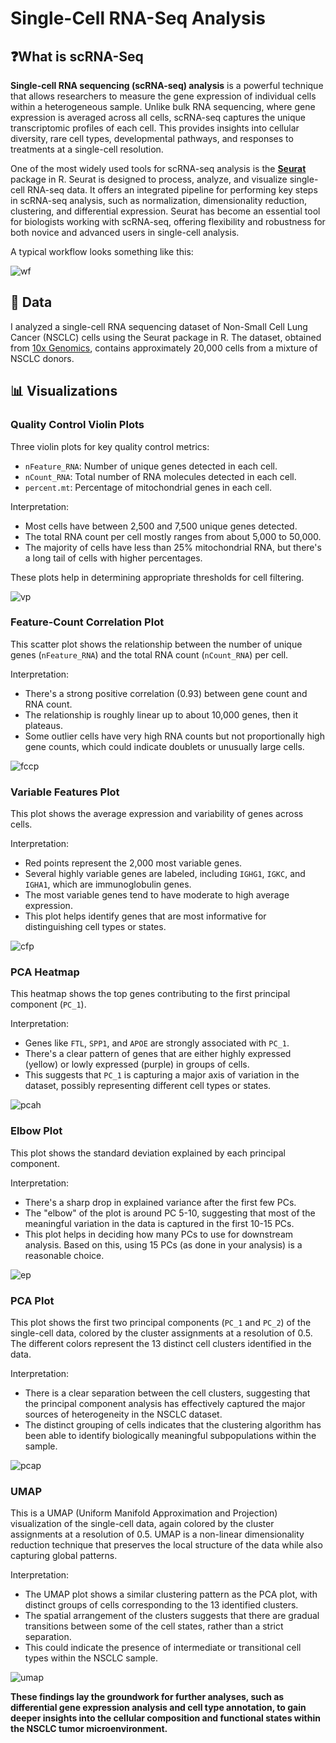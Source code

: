 # Single-Cell RNA-Seq Analysis
## ❓What is scRNA-Seq
**Single-cell RNA sequencing (scRNA-seq) analysis** is a powerful technique that allows researchers to measure the gene expression of individual cells within a heterogeneous sample. Unlike bulk RNA sequencing, where gene expression is averaged across all cells, scRNA-seq captures the unique transcriptomic profiles of each cell. This provides insights into cellular diversity, rare cell types, developmental pathways, and responses to treatments at a single-cell resolution.

One of the most widely used tools for scRNA-seq analysis is the **[Seurat](https://satijalab.org/seurat/)** package in R. Seurat is designed to process, analyze, and visualize single-cell RNA-seq data. It offers an integrated pipeline for performing key steps in scRNA-seq analysis, such as normalization, dimensionality reduction, clustering, and differential expression. Seurat has become an essential tool for biologists working with scRNA-seq, offering flexibility and robustness for both novice and advanced users in single-cell analysis.

A typical workflow looks something like this:

![wf](https://github.com/ndomah001/scRNA-Seq-Analysis/blob/main/workflow.jpg)

## 📝 Data
I analyzed a single-cell RNA sequencing dataset of Non-Small Cell Lung Cancer (NSCLC) cells using the Seurat package in R. The dataset, obtained from [10x Genomics](https://www.10xgenomics.com/datasets/20-k-mixture-of-nsclc-dt-cs-from-7-donors-3-v-3-1-3-1-standard-6-1-0), contains approximately 20,000 cells from a mixture of NSCLC donors.

## 📊 Visualizations
### Quality Control Violin Plots
Three violin plots for key quality control metrics:
- `nFeature_RNA`: Number of unique genes detected in each cell.
- `nCount_RNA`: Total number of RNA molecules detected in each cell.
- `percent.mt`: Percentage of mitochondrial genes in each cell.

Interpretation:
- Most cells have between 2,500 and 7,500 unique genes detected.
- The total RNA count per cell mostly ranges from about 5,000 to 50,000.
- The majority of cells have less than 25% mitochondrial RNA, but there's a long tail of cells with higher percentages.

These plots help in determining appropriate thresholds for cell filtering.

![vp](https://github.com/ndomah001/scRNA-Seq-Analysis/blob/main/1.%20violin%20plot.png)

### Feature-Count Correlation Plot
This scatter plot shows the relationship between the number of unique genes (`nFeature_RNA`) and the total RNA count (`nCount_RNA`) per cell.

Interpretation:
- There's a strong positive correlation (0.93) between gene count and RNA count.
- The relationship is roughly linear up to about 10,000 genes, then it plateaus.
- Some outlier cells have very high RNA counts but not proportionally high gene counts, which could indicate doublets or unusually large cells.

![fccp](https://github.com/ndomah001/scRNA-Seq-Analysis/blob/main/2.%20molecules%20x%20genes.png)

### Variable Features Plot
This plot shows the average expression and variability of genes across cells. 

Interpretation:
- Red points represent the 2,000 most variable genes.
- Several highly variable genes are labeled, including `IGHG1`, `IGKC`, and `IGHA1`, which are immunoglobulin genes.
- The most variable genes tend to have moderate to high average expression.
- This plot helps identify genes that are most informative for distinguishing cell types or states.

![cfp](https://github.com/ndomah001/scRNA-Seq-Analysis/blob/main/3%20avg%20expression%20x%20standardized%20variance.png)

### PCA Heatmap
This heatmap shows the top genes contributing to the first principal component (`PC_1`).

Interpretation:
- Genes like `FTL`, `SPP1`, and `APOE` are strongly associated with `PC_1`.
- There's a clear pattern of genes that are either highly expressed (yellow) or lowly expressed (purple) in groups of cells.
- This suggests that `PC_1` is capturing a major axis of variation in the dataset, possibly representing different cell types or states.

![pcah](https://github.com/ndomah001/scRNA-Seq-Analysis/blob/main/4.%20PCA%20heatmap.png)

### Elbow Plot
This plot shows the standard deviation explained by each principal component.

Interpretation:
- There's a sharp drop in explained variance after the first few PCs.
- The "elbow" of the plot is around PC 5-10, suggesting that most of the meaningful variation in the data is captured in the first 10-15 PCs.
- This plot helps in deciding how many PCs to use for downstream analysis. Based on this, using 15 PCs (as done in your analysis) is a reasonable choice.

![ep](https://github.com/ndomah001/scRNA-Seq-Analysis/blob/main/5.%20PC%20x%20std.png)

### PCA Plot
This plot shows the first two principal components (`PC_1` and `PC_2`) of the single-cell data, colored by the cluster assignments at a resolution of 0.5. The different colors represent the 13 distinct cell clusters identified in the data.

Interpretation:
- There is a clear separation between the cell clusters, suggesting that the principal component analysis has effectively captured the major sources of heterogeneity in the NSCLC dataset.
- The distinct grouping of cells indicates that the clustering algorithm has been able to identify biologically meaningful subpopulations within the sample.

![pcap](https://github.com/ndomah001/scRNA-Seq-Analysis/blob/main/6.%20res0.1%20clusters.png)

### UMAP
This is a UMAP (Uniform Manifold Approximation and Projection) visualization of the single-cell data, again colored by the cluster assignments at a resolution of 0.5. UMAP is a non-linear dimensionality reduction technique that preserves the local structure of the data while also capturing global patterns.

Interpretation:
- The UMAP plot shows a similar clustering pattern as the PCA plot, with distinct groups of cells corresponding to the 13 identified clusters.
- The spatial arrangement of the clusters suggests that there are gradual transitions between some of the cell states, rather than a strict separation.
- This could indicate the presence of intermediate or transitional cell types within the NSCLC sample.

![umap](https://github.com/ndomah001/scRNA-Seq-Analysis/blob/main/7.%20res0.5%20clusters.png)

**These findings lay the groundwork for further analyses, such as differential gene expression analysis and cell type annotation, to gain deeper insights into the cellular composition and functional states within the NSCLC tumor microenvironment.**
